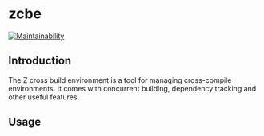 # zcbe

[![Maintainability](https://api.codeclimate.com/v1/badges/e8785246f7dbe7676393/maintainability)](https://codeclimate.com/github/myzhang1029/zcbe/maintainability)

## Introduction
The Z cross build environment is a tool for managing cross-compile environments.
It comes with concurrent building, dependency tracking and other useful features.

## Usage

